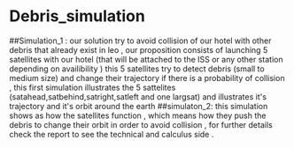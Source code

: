 # Debris_simulation
##Simulation_1 : 
our solution try to avoid collision of our hotel with other debris that already exist in leo , our proposition consists of launching 5 satellites with our hotel (that will be attached to the ISS or any other station depending on availibility ) this 5 satellites try to detect debris (small to medium size) and change their trajectory if there is a probability of collision , this first simulation illustrates the 5 sattelites (satahead,satbehind,satright,satleft and one largsat) and illustrates it's trajectory and it's orbit around the earth
##simulaton_2: 
this simulation shows as how the satellites function , which means how they push the debris to change their orbit in order to avoid collision , for further details check the report to see the technical and calculus side .
